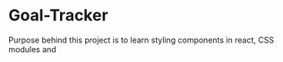 # Goal-Tracker
Purpose behind this project is to learn styling components in react, CSS modules and 
